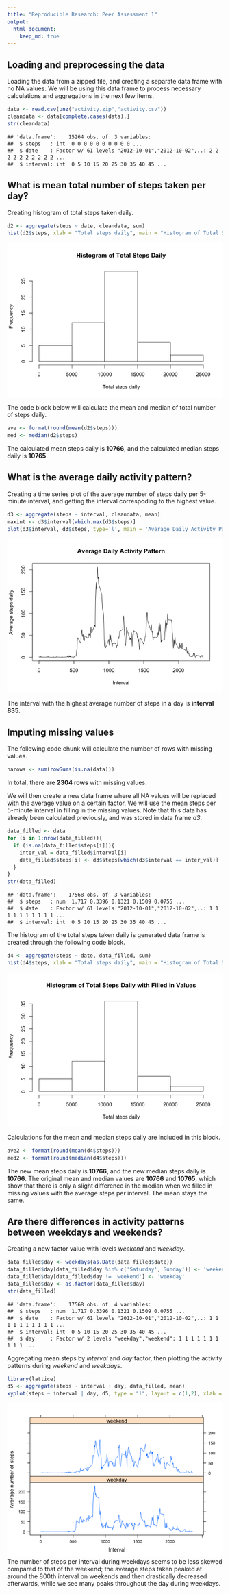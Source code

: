 ```yaml
---
title: "Reproducible Research: Peer Assessment 1"
output: 
  html_document:
    keep_md: true
---
```



## Loading and preprocessing the data
Loading the data from a zipped file, and creating a separate data frame with no NA values. We will be using this data frame to process necessary calculations and aggregations in the next few items.

```r
data <- read.csv(unz("activity.zip","activity.csv"))
cleandata <- data[complete.cases(data),]
str(cleandata)
```

```
## 'data.frame':	15264 obs. of  3 variables:
##  $ steps   : int  0 0 0 0 0 0 0 0 0 0 ...
##  $ date    : Factor w/ 61 levels "2012-10-01","2012-10-02",..: 2 2 2 2 2 2 2 2 2 2 ...
##  $ interval: int  0 5 10 15 20 25 30 35 40 45 ...
```

## What is mean total number of steps taken per day?
Creating histogram of total steps taken daily.

```r
d2 <- aggregate(steps ~ date, cleandata, sum)
hist(d2$steps, xlab = "Total steps daily", main = "Histogram of Total Steps Daily")
```

![](PA1_template_files/figure-html/histsteps-1.png)<!-- -->

The code block below will calculate the mean and median of total number of steps daily.

```r
ave <- format(round(mean(d2$steps)))
med <- median(d2$steps)
```
The calculated mean steps daily is **10766**, and the calculated median steps daily is **10765**.

## What is the average daily activity pattern?
Creating a time series plot of the average number of steps daily per 5-minute interval, and getting the interval correspoding to the highest value.

```r
d3 <- aggregate(steps ~ interval, cleandata, mean)
maxint <- d3$interval[which.max(d3$steps)]
plot(d3$interval, d3$steps, type='l', main = 'Average Daily Activity Pattern', xlab = 'Interval', ylab = 'Average steps daily')
```

![](PA1_template_files/figure-html/intervals-1.png)<!-- -->

The interval with the highest average number of steps in a day is **interval 835**.

## Imputing missing values
The following code chunk will calculate the number of rows with missing values.

```r
narows <- sum(rowSums(is.na(data)))
```
In total, there are **2304 rows** with missing values. 

We will then create a new data frame where all NA values will be replaced with the average value on a certain factor. We will use the mean steps per 5-minute interval in filling in the missing values. Note that this data has already been calculated previously, and was stored in data frame *d3*.

```r
data_filled <- data
for (i in 1:nrow(data_filled)){
  if (is.na(data_filled$steps[i])){
    inter_val = data_filled$interval[i]
    data_filled$steps[i] <- d3$steps[which(d3$interval == inter_val)]
  }
}
str(data_filled)
```

```
## 'data.frame':	17568 obs. of  3 variables:
##  $ steps   : num  1.717 0.3396 0.1321 0.1509 0.0755 ...
##  $ date    : Factor w/ 61 levels "2012-10-01","2012-10-02",..: 1 1 1 1 1 1 1 1 1 1 ...
##  $ interval: int  0 5 10 15 20 25 30 35 40 45 ...
```
The histogram of the total steps taken daily is generated data frame is created through the following code block.

```r
d4 <- aggregate(steps ~ date, data_filled, sum)
hist(d4$steps, xlab = "Total steps daily", main = "Histogram of Total Steps Daily with Filled In Values")
```

![](PA1_template_files/figure-html/filledhist-1.png)<!-- -->

Calculations for the mean and median steps daily are included in this block.

```r
ave2 <- format(round(mean(d4$steps)))
med2 <- format(round(median(d4$steps)))
```
The new mean steps daily is **10766**, and the new median steps daily is **10766**. The original mean and median values are **10766** and **10765**, which show that there is only a slight difference in the median when we filled in missing values with the average steps per interval. The mean stays the same.

## Are there differences in activity patterns between weekdays and weekends?
Creating a new factor value with levels *weekend* and *weekday*.

```r
data_filled$day <- weekdays(as.Date(data_filled$date))
data_filled$day[data_filled$day %in% c('Saturday','Sunday')] <- 'weekend'
data_filled$day[data_filled$day != 'weekend'] <- 'weekday'
data_filled$day <- as.factor(data_filled$day)
str(data_filled)
```

```
## 'data.frame':	17568 obs. of  4 variables:
##  $ steps   : num  1.717 0.3396 0.1321 0.1509 0.0755 ...
##  $ date    : Factor w/ 61 levels "2012-10-01","2012-10-02",..: 1 1 1 1 1 1 1 1 1 1 ...
##  $ interval: int  0 5 10 15 20 25 30 35 40 45 ...
##  $ day     : Factor w/ 2 levels "weekday","weekend": 1 1 1 1 1 1 1 1 1 1 ...
```
Aggregating mean steps by *interval* and *day* factor, then plotting the activity patterns during *weekend* and *weekdays*.

```r
library(lattice)
d5 <- aggregate(steps ~ interval + day, data_filled, mean)
xyplot(steps ~ interval | day, d5, type = "l", layout = c(1,2), xlab = "Interval", ylab = "Average number of steps")
```

![](PA1_template_files/figure-html/plotdaydate-1.png)<!-- -->
The number of steps per interval during weekdays seems to be less skewed compared to that of the weekend; the average steps taken peaked at around the 800th interval on weekends and then drastically decreased afterwards, while we see many peaks throughout the day during weekdays.
